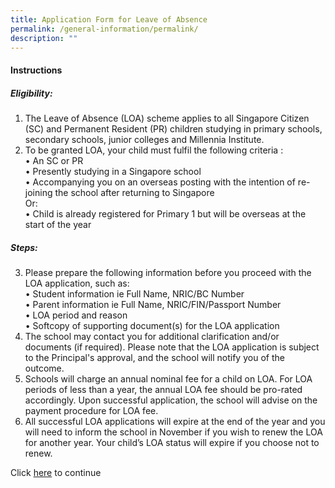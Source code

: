 ```yaml
---
title: Application Form for Leave of Absence
permalink: /general-information/permalink/
description: ""
---
```

#### Instructions

##### Eligibility:<br>
1) The Leave of Absence (LOA) scheme applies to all Singapore Citizen (SC) and Permanent Resident (PR) children studying in primary schools, secondary schools, junior colleges and Millennia Institute. 
2) To be granted LOA, your child must fulfil the following criteria : <br>
•	An SC or PR <br>
•	Presently studying in a Singapore school <br>
•	Accompanying you on an overseas posting with the intention of re-joining the school after returning to Singapore <br>
Or: <br>
•	Child is already registered for Primary 1 but will be overseas at the start of the year <br>

##### Steps: <br>
3) Please prepare the following information before you proceed with the LOA application, such as: <br>
•	Student information ie Full Name, NRIC/BC Number <br>
•	Parent information ie Full Name, NRIC/FIN/Passport Number <br>
•	LOA period and reason <br>
•	Softcopy of supporting document(s) for the LOA application <br>
4) The school may contact you for additional clarification and/or documents (if required). Please note that the LOA application is subject to the Principal's approval, and the school will notify you of the outcome. 
5) Schools will charge an annual nominal fee for a child on LOA. For LOA periods of less than a year, the annual LOA fee should be pro-rated accordingly. Upon successful application, the school will advise on the payment procedure for LOA fee. 
6) All successful LOA applications will expire at the end of the year and you will need to inform the school in November if you wish to renew the LOA for another year. Your child’s LOA status will expire if you choose not to renew.


Click [here](https://form.gov.sg/64abbbae4f9e280011212de5) to continue
